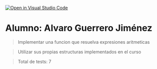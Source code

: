 [![Open in Visual Studio Code](https://classroom.github.com/assets/open-in-vscode-c66648af7eb3fe8bc4f294546bfd86ef473780cde1dea487d3c4ff354943c9ae.svg)](https://classroom.github.com/online_ide?assignment_repo_id=7626235&assignment_repo_type=AssignmentRepo)
# Alumno: Alvaro Guerrero Jiménez

> Implementar una funcion que resuelva expresiones aritmeticas

> Utilizar sus propias estructuras implementados en el curso

>Total de tests: 7
